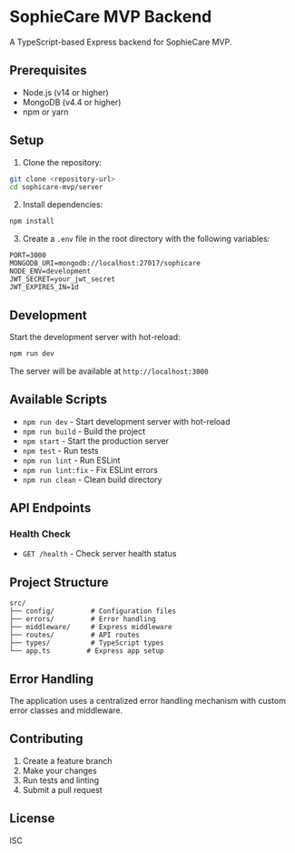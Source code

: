 # SophieCare MVP Backend

A TypeScript-based Express backend for SophieCare MVP.

## Prerequisites

- Node.js (v14 or higher)
- MongoDB (v4.4 or higher)
- npm or yarn

## Setup

1. Clone the repository:
```bash
git clone <repository-url>
cd sophicare-mvp/server
```

2. Install dependencies:
```bash
npm install
```

3. Create a `.env` file in the root directory with the following variables:
```env
PORT=3000
MONGODB_URI=mongodb://localhost:27017/sophicare
NODE_ENV=development
JWT_SECRET=your_jwt_secret
JWT_EXPIRES_IN=1d
```

## Development

Start the development server with hot-reload:
```bash
npm run dev
```

The server will be available at `http://localhost:3000`

## Available Scripts

- `npm run dev` - Start development server with hot-reload
- `npm run build` - Build the project
- `npm start` - Start the production server
- `npm test` - Run tests
- `npm run lint` - Run ESLint
- `npm run lint:fix` - Fix ESLint errors
- `npm run clean` - Clean build directory

## API Endpoints

### Health Check
- `GET /health` - Check server health status

## Project Structure

```
src/
├── config/         # Configuration files
├── errors/         # Error handling
├── middleware/     # Express middleware
├── routes/         # API routes
├── types/          # TypeScript types
└── app.ts         # Express app setup
```

## Error Handling

The application uses a centralized error handling mechanism with custom error classes and middleware.

## Contributing

1. Create a feature branch
2. Make your changes
3. Run tests and linting
4. Submit a pull request

## License

ISC 